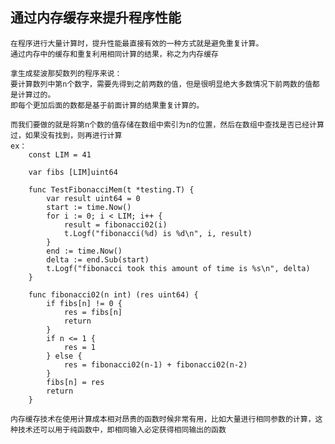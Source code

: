 通过内存缓存来提升程序性能
-
    在程序进行大量计算时，提升性能最直接有效的一种方式就是避免重复计算。
    通过内存中的缓存和重复利用相同计算的结果，称之为内存缓存
    
    拿生成斐波那契数列的程序来说：
    要计算数列中第n个数字，需要先得到之前两数的值，但是很明显绝大多数情况下前两数的值都是计算过的。
    即每个更加后面的数都是基于前面计算的结果重复计算的。
    
    而我们要做的就是将第n个数的值存储在数组中索引为n的位置，然后在数组中查找是否已经计算过，如果没有找到，则再进行计算
    ex：
        const LIM = 41

        var fibs [LIM]uint64

        func TestFibonacciMem(t *testing.T) {
            var result uint64 = 0
            start := time.Now()
            for i := 0; i < LIM; i++ {
                result = fibonacci02(i)
                t.Logf("fibonacci(%d) is %d\n", i, result)
            }
            end := time.Now()
            delta := end.Sub(start)
            t.Logf("fibonacci took this amount of time is %s\n", delta)
        }

        func fibonacci02(n int) (res uint64) {
            if fibs[n] != 0 {
                res = fibs[n]
                return
            }
            if n <= 1 {
                res = 1
            } else {
                res = fibonacci02(n-1) + fibonacci02(n-2)
            }
            fibs[n] = res
            return
        }
    
    内存缓存技术在使用计算成本相对昂贵的函数时候非常有用，比如大量进行相同参数的计算，这种技术还可以用于纯函数中，即相同输入必定获得相同输出的函数
    
